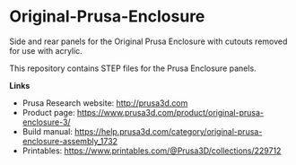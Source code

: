 # Original-Prusa-Enclosure
Side and rear panels for the Original Prusa Enclosure with cutouts removed for use with acrylic.

This repository contains STEP files for the Prusa Enclosure panels. 

**Links**

* Prusa Research website: http://prusa3d.com
* Product page: https://www.prusa3d.com/product/original-prusa-enclosure-3/
* Build manual: https://help.prusa3d.com/category/original-prusa-enclosure-assembly_1732
* Printables: https://www.printables.com/@Prusa3D/collections/229712
